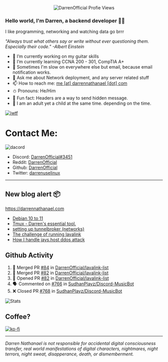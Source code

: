 <p align="center"> <img src="https://komarev.com/ghpvc/?username=DarrenOfficial&label=Profile%20views&color=0e75b6&style=flat" alt="DarrenOfficial Profie Views" /> </p>

### Hello world, I'm Darren, a backend developer 👨‍💻
I like programming, networking and watching data go brrr

_"Always trust what others say or write without ever questioning them. Especially their code." -Albert Einstein_



- 🔭 I’m currently working on my guitar skills
- 🌴 I’m currently learning CCNA 200 - 301, CompTIA A+ 
- 🚀 Sometimes I'm slow on everywhere else but email, because email notification works.
- 💬 Ask me about Network deployment, and any server related stuff 
- 📫 How to reach me: [me [at] darrennathanael [dot] com](mailto:me@darrennathanael.com) 
- ⛄️ Pronouns: He/Him
- 🍪 Fun fact: Headers are a way to send hidden message.
- 🍻 I am an adult yet a child at the same time. depending on the time.

[![iwtf](https://i.dpaste.org/mp1rVfRd/direct.png)](https://github.com/TheOnlyWayUp)

# Contact Me:

![dacord](https://discord.c99.nl/widget/theme-4/508296903960821771.png)

- Discord: [DarrenOfficial#3451](https://discord.darrennathanael.com)
- Reddit: [DarrenOfficial](https://reddit.com/u/DarrenOfficiallol)
- Github: [DarrenOfficial](https://github.com/DarrenOfficial)
- Twitter: [darrenuselinux](https://twitter.com/darrenuselinux)


---
## New blog alert 📦
https://darrennathanael.com
<!-- BLOG-POST-LIST:START -->
- [Debian 10 to 11](https://darrennathanael.com/post/debian-10-to-11/)
- [Tmux - Darren&#39;s essential tool.](https://darrennathanael.com/post/tmux-darren-essential/)
- [setting up tunnelbroker &lpar;networks&rpar;](https://darrennathanael.com/post/tunnelbroker-lavalink-ifup-ifdown/)
- [The challenge of running lavalink](https://darrennathanael.com/post/challenge-of-running-public-lavalink/)
- [How I handle jays.host ddos attack](https://darrennathanael.com/post/jayshost/)
<!-- BLOG-POST-LIST:END -->

## Github Activity
<!--START_SECTION:activity-->
1. 🎉 Merged PR [#84](https://github.com/DarrenOfficial/lavalink-list/pull/84) in [DarrenOfficial/lavalink-list](https://github.com/DarrenOfficial/lavalink-list)
2. 🎉 Merged PR [#82](https://github.com/DarrenOfficial/lavalink-list/pull/82) in [DarrenOfficial/lavalink-list](https://github.com/DarrenOfficial/lavalink-list)
3. 💪 Opened PR [#82](https://github.com/DarrenOfficial/lavalink-list/pull/82) in [DarrenOfficial/lavalink-list](https://github.com/DarrenOfficial/lavalink-list)
4. 🗣 Commented on [#766](https://github.com/SudhanPlayz/Discord-MusicBot/issues/766) in [SudhanPlayz/Discord-MusicBot](https://github.com/SudhanPlayz/Discord-MusicBot)
5. ❌ Closed PR [#768](https://github.com/SudhanPlayz/Discord-MusicBot/pull/768) in [SudhanPlayz/Discord-MusicBot](https://github.com/SudhanPlayz/Discord-MusicBot)
<!--END_SECTION:activity-->



<!--START_SECTION:waka-->
<!--END_SECTION:waka-->

![Stats](https://github-readme-stats.vercel.app/api?username=DarrenOfficial&layout=compact&hide_border=true&hide_title=true&count_private=true&include_all_commits=true&show_icons=true&bg_color=00000000&text_color=c3c6ce&icon_color=4e64f7)
## Coffee?

[![ko-fi](https://ko-fi.com/img/githubbutton_sm.svg)](https://ko-fi.com/R6R1311CB)

---

_Darren Nathanael is not responsible for accidental digital consciousness transfer, real world manifestations of digital characters, nightmares, night terrors, night sweat, disapperance, death, or dismemberment._
